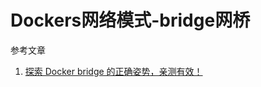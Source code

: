 # Dockers网络模式-bridge网桥

参考文章

1. [探索 Docker bridge 的正确姿势，亲测有效！](http://blog.daocloud.io/docker-bridge/)